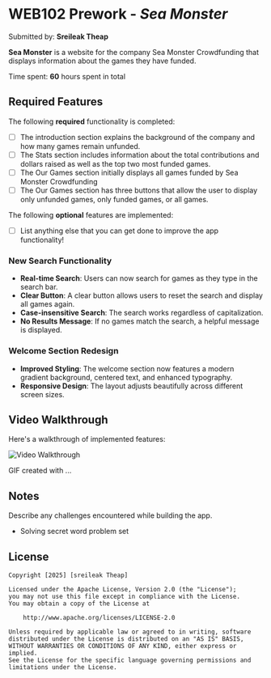 # WEB102 Prework - *Sea Monster*

Submitted by: **Sreileak Theap**

**Sea Monster** is a website for the company Sea Monster Crowdfunding that displays information about the games they have funded.

Time spent: **60** hours spent in total

## Required Features

The following **required** functionality is completed:

* [ ] The introduction section explains the background of the company and how many games remain unfunded.
* [ ] The Stats section includes information about the total contributions and dollars raised as well as the top two most funded games.
* [ ] The Our Games section initially displays all games funded by Sea Monster Crowdfunding
* [ ] The Our Games section has three buttons that allow the user to display only unfunded games, only funded games, or all games.

The following **optional** features are implemented:

* [ ] List anything else that you can get done to improve the app functionality!

### New Search Functionality
- **Real-time Search**: Users can now search for games as they type in the search bar.
- **Clear Button**: A clear button allows users to reset the search and display all games again.
- **Case-insensitive Search**: The search works regardless of capitalization.
- **No Results Message**: If no games match the search, a helpful message is displayed.

### Welcome Section Redesign
- **Improved Styling**: The welcome section now features a modern gradient background, centered text, and enhanced typography.
- **Responsive Design**: The layout adjusts beautifully across different screen sizes.

## Video Walkthrough

Here's a walkthrough of implemented features:

<img src='http://i.imgur.com/link/to/your/gif/file.gif' title='Video Walkthrough' width='' alt='Video Walkthrough' />

<!-- Replace this with whatever GIF tool you used! -->
GIF created with ...  
<!-- Recommended tools:
[Kap](https://getkap.co/) for macOS
[ScreenToGif](https://www.screentogif.com/) for Windows
[peek](https://github.com/phw/peek) for Linux. -->

## Notes

Describe any challenges encountered while building the app.
* Solving secret word problem set 



## License

    Copyright [2025] [sreileak Theap]

    Licensed under the Apache License, Version 2.0 (the "License");
    you may not use this file except in compliance with the License.
    You may obtain a copy of the License at

        http://www.apache.org/licenses/LICENSE-2.0

    Unless required by applicable law or agreed to in writing, software
    distributed under the License is distributed on an "AS IS" BASIS,
    WITHOUT WARRANTIES OR CONDITIONS OF ANY KIND, either express or implied.
    See the License for the specific language governing permissions and
    limitations under the License.
